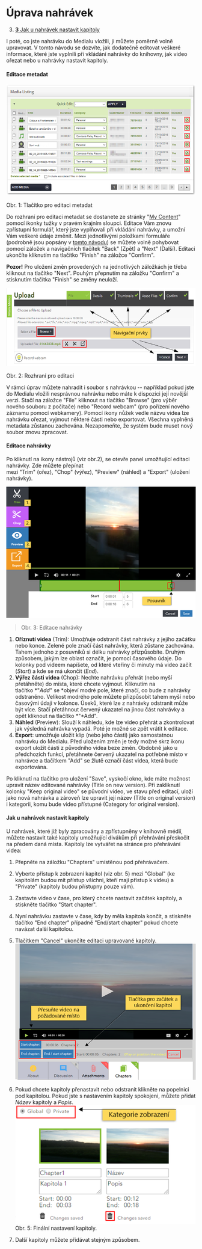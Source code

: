 Úprava nahrávek
===============





3.  [**3** Jak u nahrávek nastavit
    kapitoly](#TOC-Jak-u-nahr-vek-nastavit-kapitoly)




I poté, co jste nahrávku do Medialu vložili, ji můžete poměrně volně
upravovat. V tomto návodu se dozvíte, jak dodatečně editovat veškeré
informace, které jste vyplnili při vkládání nahrávky do knihovny, jak
video ořezat nebo u nahrávky nastavit kapitoly.

#### Editace metadat

![](home/jak-muazu-dodatecne-upravit-metadata/01-button-2.0-GS.png)

Obr. 1: Tlačítko pro editaci metadat

Do rozhraní pro editaci metadat se dostanete ze stránky "[My
Content](/home/kde-najdu-vsechna-svoje-videa)" pomocí ikonky tužky v
pravém krajním sloupci. Editace Vám znovu zpřístupní formulář, který
jste vyplňovali při vkládání nahrávky, a umožní Vám veškeré údaje
změnit. Mezi jednotlivými položkami formuláře (podrobně jsou popsány
v [tomto návodu](/home/jak-nahrat-do-medialu-soubor-z-pocitace)) se
můžete volně pohybovat pomocí záložek a navigačních tlačítek "Back"
(Zpět) a "Next" (Další). Editaci ukončíte kliknutím na tlačítko
"Finish" na záložce "Confirm".

**Pozor!** Pro uložení změn provedených na jednotlivých záložkách je
třeba kliknout na tlačítko "Next". Pouhým přepnutím na záložku
"Confirm" a stisknutím tlačítka "Finish" se změny neuloží.

![](home/jak-muazu-dodatecne-upravit-metadata/ar_bro_chop_navigace_GS.png)

Obr. 2: Rozhraní pro editaci



V rámci úprav můžete nahradit i soubor s nahrávkou -- například pokud
jste do Medialu vložili nesprávnou nahrávku nebo máte k dispozici její
novější verzi. Stačí na záložce "File" kliknout na tlačítko "Browse"
(pro výběr nového souboru z počítače) nebo "Record webcam" (pro
pořízení nového záznamu pomocí webkamery). Pomocí ikony nůžek vedle
názvu videa lze nahrávku ořezat, vyjmout některé části nebo exportovat.
Všechna vyplněná metadata zůstanou zachována. Nezapomeňte, že systém
bude muset nový soubor znovu zpracovat.

#### Editace nahrávky

Po kliknutí na ikony nástrojů (viz obr.2), se otevře panel umožňující
editaci nahrávky. Zde můžete přepínat
mezi "Trim" (ořez), "Chop" (výřez), "Preview" (náhled)
a "Export" (uložení nahrávky).

![](home/jak-muazu-dodatecne-upravit-metadata/edit.png)

> Obr. 3: Editace nahrávky

1.  **Oříznutí videa** (Trim): Umožňuje odstranit část nahrávky z jejího
    začátku nebo konce. Zelené pole značí část nahrávky, která zůstane
    zachována. Tahem jednoho z posuvníků si délku nahrávky přizpůsobíte.
    Druhým způsobem, jakým lze oblast označit, je pomocí časového údaje.
    Do kolonky pod videem napíšete, od které vteřiny či minuty má video
    začít (*Start*) a kde se má ukončit (*End*). 
2.  **Výřez části videa** (Chop): Nechte nahrávku přehrát (nebo myší
    přetáhněte) do místa, které chcete vyjmout. Kliknutím na
    tlačítko *"*Add*" se *objeví modré pole, které značí, co bude
    z nahrávky odstraněno. Velikost modrého pole můžete přizpůsobit
    tahem myší nebo časovými údaji v kolonce. Úseků, které lze
    z nahrávky odstranit může být více. Stačí přetáhnout červený
    ukazatel na jinou část nahrávky a opět kliknout na
    tlačítko *"*Add". 
3.  **Náhled** (Preview): Slouží k náhledu, kde lze video přehrát a
    zkontrolovat jak výsledná nahrávka vypadá. Poté je možné se zpět
    vrátit k editace.
4.  **Export**: umožňuje uložit klip (nebo jeho části) jako samostatnou
    nahrávku do Medialu. Před uložením změn je tedy možné skrz ikonu
    export uložit části z původního videa beze změn. Obdobně jako u
    předchozích funkcí, přetáhnete červený ukazatel na potřebné místo v
    nahrávce a tlačítkem "Add" se žlutě označí část videa, která bude
    exportována.

Po kliknutí na tlačítko pro uložení "Save", vyskočí okno, kde máte
možnost upravit název editované nahrávky (Title on new version). Při
zakliknutí kolonky "Keep original video" se původní video, ve stavu
před editací, uloží jako nová nahrávka a zároveň lze upravit její název
(Title on original version) i kategorii, komu bude video přístupné
(Category for original version).

#### Jak u nahrávek nastavit kapitoly 

U nahrávek, které již byly zpracovány a zpřístupněny v knihovně médií,
můžete nastavit také kapitoly umožňující divákům při přehrávání
přeskočit na předem daná místa. Kapitoly lze vytvářet na stránce pro
přehrávání videa:

1.  Přepněte na záložku "Chapters" umístěnou pod přehrávačem.
2.  Vyberte přístup k zobrazení kapitol (viz obr. 5) mezi "Global" (ke
    kapitolám budou mít přístup všichni, kteří mají přístup k videu) a
    "Private" (kapitoly budou přístupny pouze vám).
3.  Zastavte video v čase, pro který chcete nastavit začátek kapitoly, a
    stiskněte tlačítko "Start chapter".
4.  Nyní nahrávku zastavte v čase, kdy by měla kapitola končit, a
    stiskněte tlačítko "End chapter" případně "End/start chapter"
    pokud chcete navázat další kapitolou.
5.  Tlačítkem "Cancel" ukončíte editaci upravované kapitoly.
    ![](home/jak-muazu-dodatecne-upravit-metadata/03-set_time-2.5-GS.png)
6.  Pokud chcete kapitoly přenastavit nebo odstranit klikněte na
    popelnici pod kapitolou. Pokud jste s nastavením kapitoly spokojeni,
    můžete přidat *Název* kapitoly a *Popis*.
    ![](home/jak-muazu-dodatecne-upravit-metadata/04-info-2.5-GS.png)
    Obr. 5: Finální nastavení kapitoly.
    
7.  Další kapitoly můžete přidávat stejným způsobem.


